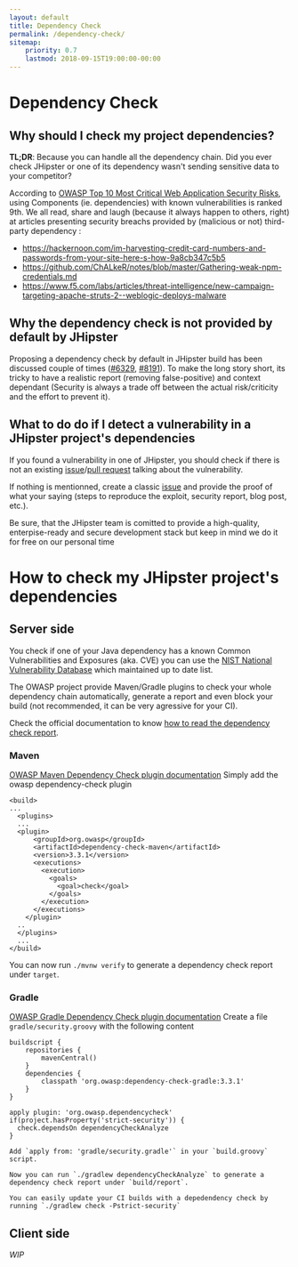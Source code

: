 ```yaml
---
layout: default
title: Dependency Check
permalink: /dependency-check/
sitemap:
    priority: 0.7
    lastmod: 2018-09-15T19:00:00-00:00
---
```


# <i class="fa fa-lock"></i> Dependency Check

## Why should I check my project dependencies?

**TL;DR**: Because you can handle all the dependency chain. Did you ever check JHipster or one of its dependency wasn't sending sensitive data to your competitor?

According to [OWASP Top 10 Most Critical Web Application Security Risks](https://www.owasp.org/index.php/Category:OWASP_Top_Ten_Project), using Components (ie. dependencies) with known vulnerabilities is ranked 9th. We all read, share and laugh (because it always happen to others, right) at articles presenting security breachs provided by (malicious or not) third-party dependency :
* https://hackernoon.com/im-harvesting-credit-card-numbers-and-passwords-from-your-site-here-s-how-9a8cb347c5b5
* https://github.com/ChALkeR/notes/blob/master/Gathering-weak-npm-credentials.md
* https://www.f5.com/labs/articles/threat-intelligence/new-campaign-targeting-apache-struts-2--weblogic-deploys-malware

## Why the dependency check is not provided by default by JHipster

Proposing a dependency check by default in JHipster build has been discussed couple of times ([#6329](https://github.com/jhipster/generator-jhipster/issues/6329), [#8191](https://github.com/jhipster/generator-jhipster/issues/8191)). To make the long story short, its tricky to have a realistic report (removing false-positive) and context dependant (Security is always a trade off between the actual risk/criticity and the effort to prevent it).

## What to do do if I detect a vulnerability in a JHipster project's dependencies

If you found a vulnerability in one of JHipster, you should check if there is not an existing  [issue](https://github.com/jhipster/generator-jhipster/issues)/[pull request](https://github.com/jhipster/generator-jhipster/pulls) talking about the vulnerability.

If nothing is mentionned, create a classic [issue](https://github.com/jhipster/generator-jhipster/issues) and provide the proof of what your saying (steps to reproduce the exploit, security report, blog post, etc.).

Be sure, that the JHipster team is comitted to provide a high-quality, enterpise-ready and secure development stack but keep in mind we do it for free on our personal time

# How to check my JHipster project's dependencies

## Server side

You check if one of your Java dependency has a known Common Vulnerabilities and Exposures (aka. CVE) you can use the  [NIST National Vulnerability Database](https://nvd.nist.gov/) which maintained up to date list.

The OWASP project provide Maven/Gradle plugins to check your whole dependency chain automatically, generate a report and even block your build (not recommended, it can be very agressive for your CI).

Check the official documentation to know [how to read the dependency check report](https://jeremylong.github.io/DependencyCheck/general/thereport.html).

### Maven
[OWASP Maven Dependency Check plugin documentation](https://jeremylong.github.io/DependencyCheck/dependency-check-maven/index.html)
Simply add the owasp dependency-check plugin
```
<build>
...
  <plugins>
  ...
  <plugin>
      <groupId>org.owasp</groupId>
      <artifactId>dependency-check-maven</artifactId>
      <version>3.3.1</version>
      <executions>
        <execution>
          <goals>
            <goal>check</goal>
          </goals>
        </execution>
      </executions>
    </plugin>
  ..
  </plugins>
  ...
</build>
```
You can now run `./mvnw verify` to generate a dependency check report under `target`.

### Gradle
[OWASP Gradle Dependency Check plugin documentation](https://jeremylong.github.io/DependencyCheck/dependency-check-gradle/index.html)
Create a file `gradle/security.groovy` with the following content
```
buildscript {
    repositories {
        mavenCentral()
    }
    dependencies {
        classpath 'org.owasp:dependency-check-gradle:3.3.1'
    }
}

apply plugin: 'org.owasp.dependencycheck'
if(project.hasProperty('strict-security')) {
  check.dependsOn dependencyCheckAnalyze
}

Add `apply from: 'gradle/security.gradle'` in your `build.groovy` script.

Now you can run `./gradlew dependencyCheckAnalyze` to generate a dependency check report under `build/report`.

You can easily update your CI builds with a depedendency check by running `./gradlew check -Pstrict-security`
```

## Client side

*WIP*
